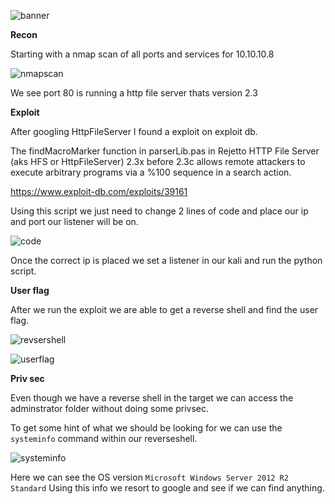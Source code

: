 ![banner](https://i.imgur.com/gw1D3Il.png)

<b>Recon</b>

<p>Starting with a nmap scan of all ports and services for 10.10.10.8</p>

![nmapscan](https://i.imgur.com/OtDsQLL.png)

<p>We see port 80 is running a http file server thats version 2.3</p>

<b>Exploit</b>

After googling HttpFileServer I found a exploit on exploit db.


The findMacroMarker function in parserLib.pas in Rejetto HTTP File Server (aks HFS or HttpFileServer) 2.3x before 2.3c allows remote attackers to execute arbitrary programs via a %100 sequence in a search action.

https://www.exploit-db.com/exploits/39161

Using this script we just need to change 2 lines of code and place our ip and port our listener will be on.

![code](https://i.imgur.com/EBZTtif.png)

Once the correct ip is placed we set a listener in our kali and run the python script.

<b>User flag</b>

After we run the exploit we are able to get a reverse shell and find the user flag.

![revsershell](https://i.imgur.com/gx0jljT.png)



![userflag](https://i.imgur.com/VWgqlNo.png)

<b>Priv sec</b>

Even though we have a reverse shell in the target we can access the adminstrator folder without doing some privsec. 

To get some hint of what we should be looking for we can use the <code>systeminfo</code> command within our reverseshell. 

![systeminfo](https://i.imgur.com/MEr2G8N.png)

Here we can see the OS version <code>Microsoft Windows Server 2012 R2 Standard</code>
Using this info we resort to google and see if we can find anything. 

